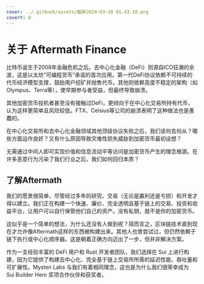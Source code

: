 ```yaml
---
cover: ../.gitbook/assets/截屏2024-03-20 01.43.18.png
coverY: 0
---
```


# 关于 Aftermath Finance

比特币诞生于2008年金融危机之后。去中心化金融（DeFi）则源自ICO狂潮的余波，这是以太坊“可编程货币”承诺的首次应用。第一代DeFi协议依赖不可持续的代币经济模型支撑，鼓励用户挖矿并抛售代币。其他则依赖高度不稳定的架构（如Olympus、Terra等），使早期参与者受益，但最终导致崩溃。

其他加密货币投机者甚至没有接触过DeFi，更倾向于在中心化交易所持有代币，认为这样更简单且风险较低。FTX、Celsius等公司的崩溃表明了这种做法也是愚蠢的。

在中心化交易所和去中心化金融领域其他顶级协议失败之后，我们该何去何从？哪些方面运作良好？又有什么原因导致灾难性损失威胁到加密货币最初设想？

无需通过中间人即可实现价值和信息流动平等访问是加密货币产生的理念根源。在许多恶意行为污染了我们行业之后，我们如何回归本质？

## 了解Aftermath

我们的愿景很简单，尽管经过多年的研究、交易（无论是赢利还是亏损）和开发才得以建立。我们正在构建一个快速、廉价、完全透明且基于链上的交易、投资和收益平台，让用户可以自行保管他们自己的资产。没有私钥，就不是你的加密货币。

这似乎是一个简单的想法，为什么还没有人做到呢？简而言之，区块链技术直到现在才允许像Aftermath这样的东西被构建出来。其他人也曾尝试过，但仍然依赖于链下执行或中心化顺序器。这是朝着正确方向迈出了一步，但并非解决方案。

作为一支经验丰富的 DeFi 用户和 Rust 开发者团队，我们选择在 Sui 上进行构建，因为它提供了构建去中心化、完全基于链上交易所所需的延迟性能、吞吐量和可扩展性。Mysten Labs 与我们有着相同理念，这也是为什么我们很荣幸成为 Sui Builder Hero 奖项合作伙伴和获奖者。
